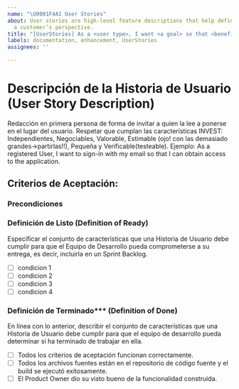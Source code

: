 ```yaml
---
name: "\U0001F4A1 User Stories"
about: User stories are high-level feature descriptions that help define benefit from
  a customer’s perspective.
title: "[UserStories] As a <user type>, I want <a goal> so that <benefit>"
labels: documentation, enhancement, UserStories
assignees: ''

---
```


# Descripción de la Historia de Usuario (User Story Description)
  
  Redacción en primera persona de forma de invitar a quien la lee a ponerse en el lugar del usuario.
  Respetar que cumplan las características INVEST: Independientes, Negociables, Valorable, Estimable (ojo! con las demasiado grandes->partirlas!!), Pequeña y Verificable(testeable).
  Ejemplo: As a registered User, I want to sign-in with my email so that I can obtain access to the application.

## Criterios de Aceptación:
  
### Precondiciones  
  
### Definición de Listo (Definition of Ready)
  Especificar el conjunto de características que una Historia de Usuario debe cumplir para que el Equipo de Desarrollo pueda comprometerse a su entrega, es decir, incluirla en un Sprint Backlog.
  
  - [ ] condicion 1
  - [ ] condicion 2
  - [ ] condicion 3
  - [ ] condicion 4
  
### Definición de Terminado*** (Definition of Done)
  
  En línea con lo anterior, describir el conjunto de características que una Historia de Usuario debe cumplir para que el equipo de desarrollo pueda determinar si ha terminado de trabajar en ella.
  
  - [ ] Todos los criterios de aceptación funcionan correctamente.
  - [ ] Todos los archivos fuentes están en el repositorio de código fuente y el build se ejecutó exitosamente.
  - [ ] El Product Owner dio su visto bueno de la funcionalidad construida.
